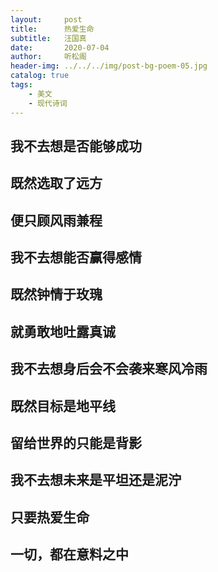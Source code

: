 ```yaml
---
layout:     post
title:      热爱生命
subtitle:   汪国真
date:       2020-07-04
author:     听松阁
header-img: ../../../img/post-bg-poem-05.jpg
catalog: true
tags:
    - 美文
    - 现代诗词
---
```


## 我不去想是否能够成功

## 既然选取了远方

## 便只顾风雨兼程

## 我不去想能否赢得感情

## 既然钟情于玫瑰

## 就勇敢地吐露真诚

## 我不去想身后会不会袭来寒风冷雨

## 既然目标是地平线

## 留给世界的只能是背影

## 我不去想未来是平坦还是泥泞

## 只要热爱生命

## 一切，都在意料之中

